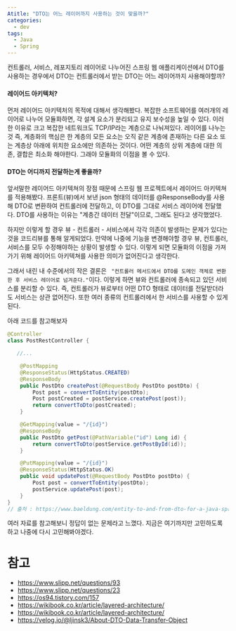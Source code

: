 ```yaml
---
Atitle: "DTO는 어느 레이어까지 사용하는 것이 맞을까?"
categories:
  - dev
tags:
  - Java
  - Spring
---
```


컨트롤러, 서비스, 레포지토리 레이어로 나누어진 스프링 웹 애플리케이션에서 DTO를 사용하는 경우에서 DTO는 컨트롤러에서 받는 DTO는 어느 레이어까지 사용해야할까? 

#### 레이어드 아키텍처?

먼저 레이어드 아키텍처의 목적에 대해서 생각해봤다. 복잡한 소프트웨어를 여러개의 레이어로 나누어 모듈화하면, 각 설계 요소가 분리되고 유지 보수성을 높일 수 있다. 이러한 이유로 크고 복잡한 네트워크도 TCP/IP라는 계층으로 나눠져있다. 레이어를 나누는 것 즉, 계층화의 핵심은 한 계층의 모든 요소는 오직 같은 계층에 존재하는 다른 요소 또는 계층상 아래에 위치한 요소에만 의존하는 것이다. 어떤 계층의 상위 계층에 대한 의존, 결합은 최소화 해야한다. 그래야 모듈화의 이점을 볼 수 있다. 

#### DTO는 어디까지 전달하는게 좋을까?

앞서말한 레이어드 아키텍쳐의 장점 때문에 스프링 웹 프로젝트에서 레이어드 아키텍쳐를 적용해봤다. 프론트(뷰)에서 보낸 json 형태의 데이터를 @ResponseBody를 사용해 DTO로 변환하여 컨트롤러에 전달하고, 이 DTO를 그대로 서비스 레이어에 전달했다. DTO를 사용하는 이유는 "계층간 데이터 전달"이므로, 그래도 된다고 생각했었다. 

하지만 이렇게 할 경우  뷰 - 컨트롤러 - 서비스에서 각각 의존이 발생하는 문제가 있다는 것을 코드리뷰를 통해 알게되었다. 만약에 나중에 기능을 변경해야할 경우 뷰, 컨트롤러, 서비스를 모두 수정해야하는 상황이 발생할 수 있다. 이렇게 되면 모듈화의 이점을 가져가기 위해 레이어드 아키텍쳐를 사용한 의미가 없어진다고 생각한다.

그래서 내린 내 수준에서의 작은 결론은 ` "컨트롤러 메서드에서 DTO를 도메인 객체로 변환한 후 서비스 레이어로 넘겨준다."`이다. 이렇게 하면 뷰와 컨트롤러에 종속되고 있던 서비스를 분리할 수 있다. 즉, 컨트롤러가 뷰로부터 어떤 DTO 형태로 데이터를 전달받더라도 서비스는 상관 없어진다. 또한 여러 종류의 컨트롤러에서 한 서비스를 사용할 수 있게 된다. 

아래 코드를 참고해보자 

```java
@Controller
class PostRestController {

   //...

    @PostMapping
    @ResponseStatus(HttpStatus.CREATED)
    @ResponseBody
    public PostDto createPost(@RequestBody PostDto postDto) {
        Post post = convertToEntity(postDto);
        Post postCreated = postService.createPost(post));
        return convertToDto(postCreated);
    }

    @GetMapping(value = "/{id}")
    @ResponseBody
    public PostDto getPost(@PathVariable("id") Long id) {
        return convertToDto(postService.getPostById(id));
    }

    @PutMapping(value = "/{id}")
    @ResponseStatus(HttpStatus.OK)
    public void updatePost(@RequestBody PostDto postDto) {
        Post post = convertToEntity(postDto);
        postService.updatePost(post);
    }
}
// 출처 : https://www.baeldung.com/entity-to-and-from-dto-for-a-java-spring-application
```

여러 자료를 참고해보니 정답이 없는 문제라고 느꼈다. 지금은 여기까지만 고민하도록 하고 나중에 다시 고민해봐야겠다.

# 참고 

- https://www.slipp.net/questions/93
- https://www.slipp.net/questions/23
- https://os94.tistory.com/157
- https://wikibook.co.kr/article/layered-architecture/
- https://wikibook.co.kr/article/layered-architecture/
- https://velog.io/@ljinsk3/About-DTO-Data-Transfer-Object